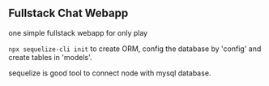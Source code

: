 ## Fullstack Chat Webapp

one simple fullstack webapp for only play

`npx sequelize-cli init` to create ORM, config the database by 'config' and create tables in 'models'.

sequelize is good tool to connect node with mysql database.



